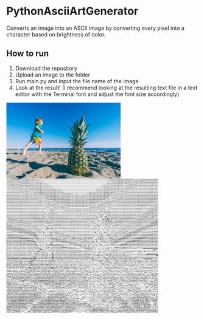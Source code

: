 # PythonAsciiArtGenerator
Converts an image into an ASCII image by converting every pixel into a character based on brightness of color.
## How to run
1. Download the repository
2. Upload an image to the folder
3. Run main.py and input the file name of the image
4. Look at the result! (I recommend looking at the resulting text file in a text editor with the Terminal font and adjust the font size accordingly)
<img src="example-image.jpg" width="300" height="auto" style="float:left">
<img src="intoASCII.JPG" width="400" height="auto">

